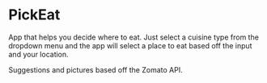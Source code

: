 # PickEat
App that helps you decide where to eat. Just select a cuisine type from the dropdown menu and the app will select a place to eat based off the input and your location. 

Suggestions and pictures based off the Zomato API.
